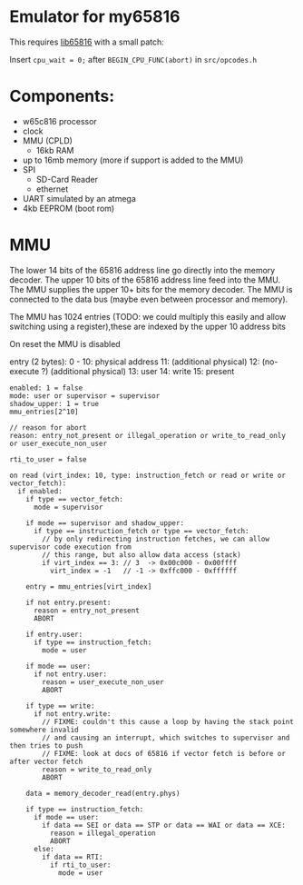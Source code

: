 # Emulator for my65816

This requires [lib65816](https://bitbucket.org/kc5tja/lib65816/src) with a small patch:

Insert `cpu_wait = 0;` after `BEGIN_CPU_FUNC(abort)` in `src/opcodes.h`

# Components:

* w65c816 processor
* clock
* MMU (CPLD)
  * 16kb RAM
* up to 16mb memory (more if support is added to the MMU)
* SPI
  * SD-Card Reader
  * ethernet
* UART
    simulated by an atmega
* 4kb EEPROM (boot rom)

# MMU

The lower 14 bits of the 65816 address line go directly into the memory decoder.
The upper 10 bits of the 65816 address line feed into the MMU.
The MMU supplies the upper 10+ bits for the memory decoder.
The MMU is connected to the data bus (maybe even between processor and memory).

The MMU has 1024 entries (TODO: we could multiply this easily and allow switching using a register),these are indexed by the upper 10 address bits

On reset the MMU is disabled

entry (2 bytes):
0 - 10: physical address
11: (additional physical)
12: (no-execute ?) (additional physical)
13: user
14: write
15: present

```pseudo
enabled: 1 = false
mode: user or supervisor = supervisor
shadow_upper: 1 = true
mmu_entries[2^10]

// reason for abort
reason: entry_not_present or illegal_operation or write_to_read_only or user_execute_non_user

rti_to_user = false

on read (virt_index: 10, type: instruction_fetch or read or write or vector_fetch):
  if enabled:
    if type == vector_fetch:
      mode = supervisor

    if mode == supervisor and shadow_upper:
      if type == instruction_fetch or type == vector_fetch:
        // by only redirecting instruction fetches, we can allow supervisor code execution from
        // this range, but also allow data access (stack)
        if virt_index == 3: // 3  -> 0x00c000 - 0x00ffff
          virt_index = -1   // -1 -> 0xffc000 - 0xffffff

    entry = mmu_entries[virt_index]

    if not entry.present:
      reason = entry_not_present
      ABORT

    if entry.user:
      if type == instruction_fetch:
        mode = user

    if mode == user:
      if not entry.user:
        reason = user_execute_non_user
        ABORT

    if type == write:
      if not entry.write:
        // FIXME: couldn't this cause a loop by having the stack point somewhere invalid
        // and causing an interrupt, which switches to supervisor and then tries to push
        // FIXME: look at docs of 65816 if vector fetch is before or after vector fetch
        reason = write_to_read_only
        ABORT

    data = memory_decoder_read(entry.phys)

    if type == instruction_fetch:
      if mode == user:
        if data == SEI or data == STP or data == WAI or data == XCE:
          reason = illegal_operation
          ABORT
      else:
        if data == RTI:
          if rti_to_user:
            mode = user
```
